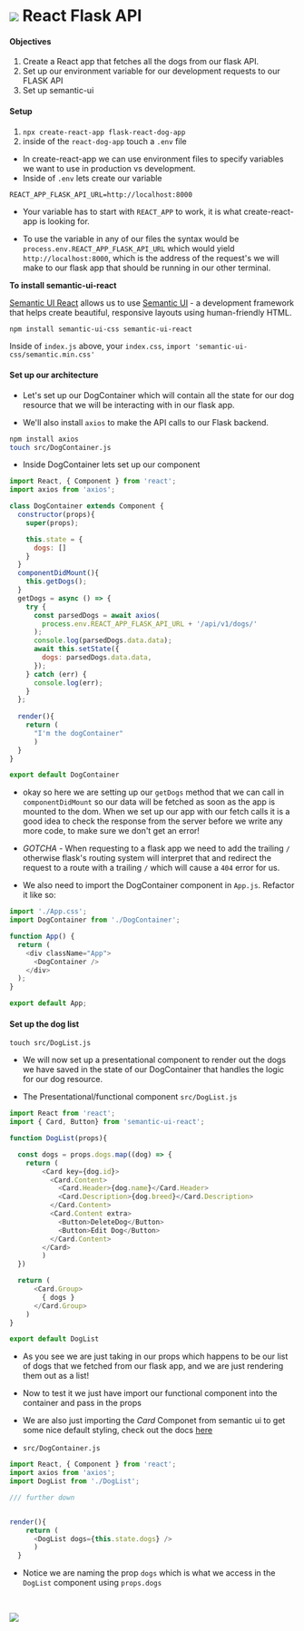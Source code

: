 # ![](https://ga-dash.s3.amazonaws.com/production/assets/logo-9f88ae6c9c3871690e33280fcf557f33.png) React Flask API

#### Objectives

1.  Create a React app that fetches all the dogs from our flask API.
2.  Set up our environment variable for our development requests to our FLASK API
3.  Set up semantic-ui

#### Setup 

1.  `npx create-react-app flask-react-dog-app`
2.  inside of the `react-dog-app` touch a `.env` file

- In create-react-app we can use environment files to specify variables we want to use in production vs development.  
- Inside of `.env` lets create our variable

```
REACT_APP_FLASK_API_URL=http://localhost:8000
```

- Your variable has to start with `REACT_APP` to work, it is what create-react-app is looking for.

- To use the variable in any of our files the syntax would be `process.env.REACT_APP_FLASK_API_URL` which would yield `http://localhost:8000`, which is the address of the request's we will make to our flask app that should be running in our other terminal.

**To install semantic-ui-react**

[Semantic UI React](https://react.semantic-ui.com/) allows us to use [Semantic UI](https://semantic-ui.com/) - a development framework that helps create beautiful, responsive layouts using human-friendly HTML.


```bash
npm install semantic-ui-css semantic-ui-react
```

Inside of `index.js` above, your `index.css`, `import 'semantic-ui-css/semantic.min.css'`



#### Set up our architecture

- Let's set up our DogContainer which will contain all the state for our dog resource that we will be interacting with in our flask app.  

- We'll also install `axios` to make the API calls to our Flask backend.


```bash
npm install axios
touch src/DogContainer.js
```

- Inside DogContainer lets set up our component

```js
import React, { Component } from 'react';
import axios from 'axios';

class DogContainer extends Component {
  constructor(props){
    super(props);

    this.state = {
      dogs: []
    }
  }
  componentDidMount(){
    this.getDogs();
  }
  getDogs = async () => {
    try {
      const parsedDogs = await axios(
        process.env.REACT_APP_FLASK_API_URL + '/api/v1/dogs/'
      );
      console.log(parsedDogs.data.data);
      await this.setState({
        dogs: parsedDogs.data.data,
      });
    } catch (err) {
      console.log(err);
    }
  };
  
  render(){
    return (
      "I'm the dogContainer"
      )
  }
}

export default DogContainer
```

-  okay so here we are setting up our `getDogs` method that we can call in `componentDidMount` so our data will be fetched as soon as the app is mounted to the dom.  When we set up our app with our fetch calls it is a good idea to check the response from the server before we write any more code, to make sure we don't get an error!

- *GOTCHA* - When requesting to a flask app we need to add the trailing `/` otherwise flask's routing system will interpret that and redirect the request to a route with a trailing `/` which will cause a `404` error for us.  

- We also need to import the DogContainer component in `App.js`. Refactor it like so:

```js
import './App.css';
import DogContainer from './DogContainer';

function App() {
  return (
    <div className="App">
      <DogContainer />
    </div>
  );
}

export default App;
```

#### Set up the dog list


```
touch src/DogList.js
```

- We will now set up a presentational component to render out the dogs we have saved in the state of our DogContainer that handles the logic for our dog resource.  

- The Presentational/functional component `src/DogList.js`

```js
import React from 'react';
import { Card, Button} from 'semantic-ui-react';

function DogList(props){

  const dogs = props.dogs.map((dog) => {
    return (
        <Card key={dog.id}>
          <Card.Content>
            <Card.Header>{dog.name}</Card.Header>
            <Card.Description>{dog.breed}</Card.Description>
          </Card.Content>
          <Card.Content extra>
            <Button>DeleteDog</Button>
            <Button>Edit Dog</Button>
          </Card.Content>
        </Card>
        )
  })

  return (
      <Card.Group>
        { dogs }
      </Card.Group>
    )
}

export default DogList
```

- As you see we are just taking in our props which happens to be our list of dogs that we fetched from our flask app, and we are just rendering them out as a list!
-  Now to test it we just have import our functional component into the container and pass in the props
-  We are also just importing the *Card* Componet from semantic ui to get some nice default styling, check out the docs [here](https://react.semantic-ui.com/views/card/)

- `src/DogContainer.js`

```js
import React, { Component } from 'react';
import axios from 'axios';
import DogList from './DogList';

/// further down


render(){
    return (
      <DogList dogs={this.state.dogs} />
      )
  }

```

- Notice we are naming the prop `dogs` which is what we access in the `DogList` component using `props.dogs` 

<br>

![](https://i.imgur.com/IdCBPF5.png)

